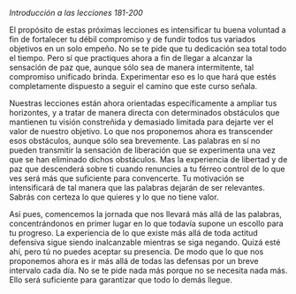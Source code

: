*Introducción a las lecciones 181-200*

El propósito de estas próximas lecciones es intensificar tu buena voluntad a fin de fortalecer tu débil compromiso y de fundir todos tus variados objetivos en un solo empeño. No se te pide que tu dedicación sea total todo el tiempo. Pero sí que practiques ahora a fin de llegar a alcanzar la sensación de paz que, aunque sólo sea de manera intermitente, tal compromiso unificado brinda. Experimentar eso es lo que hará que estés completamente dispuesto a seguir el camino que este curso señala.

Nuestras lecciones están ahora orientadas específicamente a ampliar tus horizontes, y a tratar de manera directa con determinados obstáculos que mantienen tu visión constreñida y demasiado limitada para dejarte ver el valor de nuestro objetivo. Lo que nos proponemos ahora es transcender esos obstáculos, aunque sólo sea brevemente. Las palabras en sí no pueden transmitir la sensación de liberación que se experimenta una vez que se han eliminado dichos obstáculos. Mas la experiencia de libertad y de paz que descenderá sobre ti cuando renuncies a tu férreo control de lo que ves será más que suficiente para convencerte. Tu motivación se intensificará de tal manera que las palabras dejarán de ser relevantes. Sabrás con certeza lo que quieres y lo que no tiene valor.

Así pues, comencemos la jornada que nos llevará más allá de las palabras, concentrándonos en primer lugar en lo que todavía supone un escollo para tu progreso. La experiencia de lo que existe más allá de toda actitud defensiva sigue siendo inalcanzable mientras se siga negando. Quizá esté ahí, pero tú no puedes aceptar su presencia. De modo que lo que nos proponemos ahora es ir más allá de todas las defensas por un breve intervalo cada día. No se te pide nada más porque no se necesita nada más. Ello será suficiente para garantizar que todo lo demás llegue.